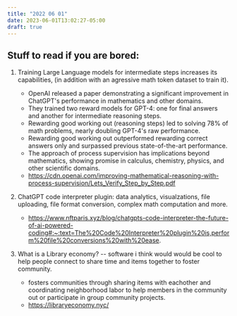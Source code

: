 ```yaml
---
title: "2022 06 01"
date: 2023-06-01T13:02:27-05:00
draft: true
---
```


## Stuff to read if you are bored:
1.  Training Large Language models for intermediate steps increases its capabilities, (in addition with an agressive math token dataset to train it).
    - OpenAI released a paper demonstrating a significant improvement in ChatGPT's performance in mathematics and other domains.
    - They trained two reward models for GPT-4: one for final answers and another for intermediate reasoning steps.
    - Rewarding good working out (reasoning steps) led to solving 78% of math problems, nearly doubling GPT-4's raw performance.
    - Rewarding good working out outperformed rewarding correct answers only and surpassed previous state-of-the-art performance.
    - The approach of process supervision has implications beyond mathematics, showing promise in calculus, chemistry, physics, and other scientific domains.
    - https://cdn.openai.com/improving-mathematical-reasoning-with-process-supervision/Lets_Verify_Step_by_Step.pdf
2. ChatGPT code interpreter plugin: data analytics, visualzations, file uploading, file format conversion, complex math computation and more.
    - https://www.nftparis.xyz/blog/chatgpts-code-interpreter-the-future-of-ai-powered-coding#:~:text=The%20Code%20Interpreter%20plugin%20is,perform%20file%20conversions%20with%20ease.

3. What is a Library economy? -- software i think would would be cool to help people connect to share time and items together to foster community.
    - fosters communities through sharing items with eachother and coordinating neighborhood labor to help members in the community out or participate in group community projects.
    - https://libraryeconomy.nyc/
